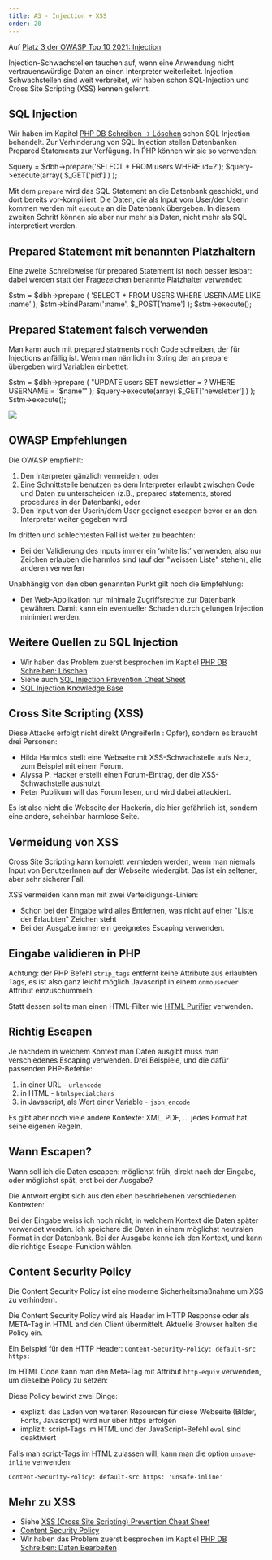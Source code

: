 ```yaml
---
title: A3 - Injection + XSS
order: 20
---
```


Auf [Platz 3 der OWASP Top 10 2021: Injection](https://owasp.org/Top10/A03_2021-Injection/)

Injection-Schwachstellen tauchen auf, wenn eine Anwendung nicht vertrauenswürdige Daten an einen Interpreter weiterleitet. Injection Schwachstellen sind weit verbreitet, wir haben schon  SQL-Injection und Cross Site Scripting (XSS) kennen gelernt.

## SQL Injection

Wir haben im Kapitel [PHP DB Schreiben &rarr; Löschen](/php-db-schreiben/daten-loeschen/) schon SQL Injection behandelt.
Zur Verhinderung von SQL-Injection stellen Datenbanken Prepared Statements zur Verfügung. In PHP
können wir sie so verwenden:

<php caption="Prepared Statements verhindern SQL Injection">
$query = $dbh->prepare('SELECT * FROM users WHERE id=?');
$query->execute(array( $_GET['pid'] ) );
</php>

Mit dem `prepare` wird das SQL-Statement an die Datenbank geschickt,
und dort bereits vor-kompiliert. Die Daten,
die als Input vom User/der Userin kommen werden mit `execute` an die Datenbank
übergeben.  In diesem zweiten Schritt können sie aber nur mehr als
Daten, nicht mehr als SQL interpretiert werden.

## Prepared Statement mit benannten Platzhaltern

Eine zweite Schreibweise für prepared Statement ist noch besser lesbar: dabei
werden statt der Fragezeichen benannte Platzhalter verwendet:

<php caption="Prepared Statements mit benanntem Parameter">
$stm = $dbh->prepare ( 'SELECT * FROM USERS WHERE USERNAME LIKE :name' );
$stm->bindParam(':name', $_POST['name'] );
$stm->execute();
</php>

## Prepared Statement falsch verwenden

Man kann auch mit prepared statments noch Code schreiben, der für Injections anfällig ist.
Wenn man nämlich im String der an prepare übergeben wird Variablen einbettet:

<php caption="Prepared Statements falsch gmacht">
$stm = $dbh->prepare ( "UPDATE users SET newsletter = ? WHERE USERNAME = '$name'" );
$query->execute(array( $_GET['newsletter'] ) );
$stm->execute();
</php>

![](/images/security/fire-extinguisher-fire.jpg)

## OWASP Empfehlungen

Die OWASP empfiehlt:

1. Den Interpreter gänzlich vermeiden, oder
2. Eine Schnittstelle benutzen es dem Interpreter erlaubt zwischen Code und Daten zu unterscheiden (z.B., prepared statements, stored procedures in der Datenbank), oder
3. Den Input von der Userin/dem User geeignet escapen bevor er an den Interpreter weiter gegeben wird

Im dritten und schlechtesten Fall ist weiter zu beachten:

- Bei der Validierung des Inputs immer ein ‘white list’ verwenden, also nur Zeichen erlauben die harmlos sind (auf der "weissen Liste" stehen), alle anderen verwerfen

Unabhängig von den oben genannten Punkt gilt noch die Empfehlung:

- Der Web-Applikation nur minimale Zugriffsrechte zur Datenbank gewähren. Damit kann ein eventueller Schaden durch gelungen Injection minimiert werden.


## Weitere Quellen zu SQL Injection

* Wir haben das Problem zuerst besprochen im Kaptiel [PHP DB Schreiben: Löschen](https://web-development.github.io/php-db-schreiben/daten-loeschen/)
* Siehe auch [SQL Injection Prevention Cheat Sheet](https://github.com/OWASP/CheatSheetSeries/blob/master/cheatsheets/SQL_Injection_Prevention_Cheat_Sheet.md)
* [SQL Injection Knowledge Base](https://www.websec.ca/kb/sql_injection)



## Cross Site Scripting (XSS)

Diese Attacke erfolgt nicht direkt  (AngreiferIn : Opfer), sondern es braucht drei Personen:

- Hilda Harmlos stellt eine Webseite mit XSS-Schwachstelle aufs Netz, zum Beispiel mit einem Forum.
- Alyssa P. Hacker erstellt einen Forum-Eintrag, der die XSS-Schwachstelle ausnutzt.
- Peter Publikum will das Forum lesen, und wird dabei attackiert.

Es ist also nicht die Webseite der Hackerin, die hier gefährlich ist, sondern eine andere, scheinbar
harmlose Seite.

## Vermeidung von XSS

Cross Site Scripting kann komplett vermieden werden, wenn man niemals Input von BenutzerInnen auf der Webseite wiedergibt.
Das ist ein seltener, aber sehr sicherer Fall.

XSS vermeiden kann man mit zwei Verteidigungs-Linien:

- Schon bei der Eingabe wird alles Entfernen, was nicht auf einer "Liste der Erlaubten" Zeichen steht
- Bei der Ausgabe immer ein geeignetes Escaping verwenden.

## Eingabe validieren in PHP

Achtung: der PHP Befehl `strip_tags` entfernt keine Attribute aus erlaubten Tags, es ist
also ganz leicht möglich Javascript in einem `onmouseover` Attribut einzuschummeln.

Statt dessen sollte man einen HTML-Filter wie [HTML Purifier](http://htmlpurifier.org/) verwenden.

## Richtig Escapen

Je nachdem in welchem Kontext man Daten ausgibt muss man verschiedenes Escaping verwenden.
Drei Beispiele, und die dafür passenden PHP-Befehle:

1. in einer URL - `urlencode`
2. in HTML - `htmlspecialchars`
3. in Javascript, als Wert einer Variable - `json_encode`

Es gibt aber noch viele andere Kontexte: XML, PDF, ... jedes Format hat seine eigenen Regeln.


## Wann Escapen?

Wann soll ich die Daten escapen: möglichst früh, direkt nach der Eingabe,
oder möglichst spät, erst bei der Ausgabe?

Die Antwort ergibt sich aus den eben beschriebenen verschiedenen Kontexten:

Bei der Eingabe weiss ich noch nicht, in welchem Kontext die Daten später
verwendet werden.  Ich speichere die Daten in einem möglichst neutralen Format
in der Datenbank.  Bei der Ausgabe kenne ich den Kontext, und kann die
richtige Escape-Funktion wählen.

## Content Security Policy

Die Content Security Policy ist eine moderne Sicherheitsmaßnahme um
XSS zu verhindern.

Die Content Security Policy wird als Header im HTTP Response oder als
META-Tag in HTML and den Client übermittelt.  Aktuelle Browser halten die Policy ein.

Ein Beispiel für den HTTP Header: `Content-Security-Policy: default-src https:`


Im HTML Code kann man den Meta-Tag mit Attribut `http-equiv` verwenden,
um dieselbe Policy zu setzen:

<htmlcode>
    <meta http-equiv="Content-Security-Policy" content="default-src https:">
</htmlcode>


Diese Policy bewirkt zwei Dinge:

- explizit: das Laden von weiteren Resourcen für diese Webseite (Bilder, Fonts, Javascript) wird nur über https erfolgen
- implizit: script-Tags im HTML und der JavaScript-Befehl `eval` sind deaktiviert

Falls man script-Tags im HTML zulassen will, kann man die option `unsave-inline` verwenden:

```
Content-Security-Policy: default-src https: 'unsafe-inline'
```


## Mehr zu XSS

- Siehe [XSS (Cross Site Scripting) Prevention Cheat Sheet](https://github.com/OWASP/CheatSheetSeries/blob/master/cheatsheets/Cross_Site_Scripting_Prevention_Cheat_Sheet.md)
- [Content Security Policy](https://developer.mozilla.org/en-US/docs/Web/HTTP/CSP)
- Wir haben das Problem zuerst besprochen im Kaptiel [PHP DB Schreiben: Daten Bearbeiten](https://web-development.github.io/php-db-schreiben/daten-editieren/)




